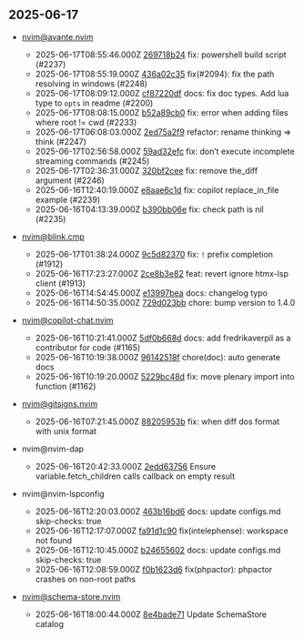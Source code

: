 ## 2025-06-17

* nvim@avante.nvim
  - 2025-06-17T08:55:46.000Z [269718b24](https://github.com/yetone/avante.nvim/commit/269718b243a5f199ca637d16c86c125e6601849e) fix: powershell build script (#2237)
  - 2025-06-17T08:55:19.000Z [436a02c35](https://github.com/yetone/avante.nvim/commit/436a02c3556cb9d584b640c68c9163fcff12bbd6) fix(#2094): fix the path resolving in windows (#2248)
  - 2025-06-17T08:09:12.000Z [cf87220df](https://github.com/yetone/avante.nvim/commit/cf87220dff58629c610147defc42341b5b0580cb) docs: fix doc types. Add lua type to `opts` in readme (#2200)
  - 2025-06-17T08:08:15.000Z [b52a89cb0](https://github.com/yetone/avante.nvim/commit/b52a89cb087c5c87368dc5d5470b1c9eee463ca8) fix: error when adding files where root != cwd (#2233)
  - 2025-06-17T06:08:03.000Z [2ed75a2f9](https://github.com/yetone/avante.nvim/commit/2ed75a2f97c68bb33977a97b849d5dc4ac01bb83) refactor: rename thinking => think (#2247)
  - 2025-06-17T02:56:58.000Z [59ad32efc](https://github.com/yetone/avante.nvim/commit/59ad32efcf6c83b20d7bf3a7587224628ca6df7f) fix: don’t execute incomplete streaming commands (#2245)
  - 2025-06-17T02:36:31.000Z [320bf2cee](https://github.com/yetone/avante.nvim/commit/320bf2cee1832d28e6ad56aae11007d1338cca1c) fix: remove the_diff argument (#2246)
  - 2025-06-16T12:40:19.000Z [e8aae6c1d](https://github.com/yetone/avante.nvim/commit/e8aae6c1dd891f404aaaef9297caa9c412f1178c) fix: copilot replace_in_file example (#2239)
  - 2025-06-16T04:13:39.000Z [b390bb06e](https://github.com/yetone/avante.nvim/commit/b390bb06e7850f1d10640f396cbe4c7f176e1855) fix: check path is nil (#2235)

* nvim@blink.cmp
  - 2025-06-17T01:38:24.000Z [9c5d82370](https://github.com/Saghen/blink.cmp/commit/9c5d82370cf2e5f28c27437f4a88d315ace1844f) fix: `!` prefix completion (#1912)
  - 2025-06-16T17:23:27.000Z [2ce8b3e82](https://github.com/Saghen/blink.cmp/commit/2ce8b3e821b2e0b263410929322adeb7dc8684aa) feat: revert ignore htmx-lsp client (#1913)
  - 2025-06-16T14:54:45.000Z [e13997bea](https://github.com/Saghen/blink.cmp/commit/e13997beacecc037ec4845588ac51f9b5a8faedb) docs: changelog typo
  - 2025-06-16T14:50:35.000Z [729d023bb](https://github.com/Saghen/blink.cmp/commit/729d023bb9870a55e1b309a12d5c503fb800a7e8) chore: bump version to 1.4.0

* nvim@copilot-chat.nvim
  - 2025-06-16T10:21:41.000Z [5df0b668d](https://github.com/CopilotC-Nvim/CopilotChat.nvim/commit/5df0b668d23c05c173f6bc79bb19642215b8b66a) docs: add fredrikaverpil as a contributor for code (#1165)
  - 2025-06-16T10:19:38.000Z [96142518f](https://github.com/CopilotC-Nvim/CopilotChat.nvim/commit/96142518fc837cdd4c3de0f07909a5076648517c) chore(doc): auto generate docs
  - 2025-06-16T10:19:20.000Z [5229bc48d](https://github.com/CopilotC-Nvim/CopilotChat.nvim/commit/5229bc48d655247449652d37ba525429ecfcce99) fix: move plenary import into function (#1162)

* nvim@gitsigns.nvim
  - 2025-06-16T07:21:45.000Z [88205953b](https://github.com/lewis6991/gitsigns.nvim/commit/88205953bd748322b49b26e1dfb0389932520dc9) fix: when diff dos format with unix format

* nvim@nvim-dap
  - 2025-06-16T20:42:33.000Z [2edd63756](https://github.com/mfussenegger/nvim-dap/commit/2edd6375692d9ac1053d50acfe415c1eb2ba92d0) Ensure variable.fetch_children calls callback on empty result

* nvim@nvim-lspconfig
  - 2025-06-16T12:20:03.000Z [463b16bd6](https://github.com/neovim/nvim-lspconfig/commit/463b16bd6a347a129367a7fd00ebcdd9442d9a96) docs: update configs.md skip-checks: true
  - 2025-06-16T12:17:07.000Z [fa91d1c90](https://github.com/neovim/nvim-lspconfig/commit/fa91d1c90433aaf68c6a2774d5ffce7319effa09) fix(intelephense): workspace not found
  - 2025-06-16T12:10:45.000Z [b24655602](https://github.com/neovim/nvim-lspconfig/commit/b246556021a1173a087e7154acf92a33bcec6846) docs: update configs.md skip-checks: true
  - 2025-06-16T12:08:59.000Z [f0b1623d6](https://github.com/neovim/nvim-lspconfig/commit/f0b1623d629a3bfa1933495824fcdf09bec3afe4) fix(phpactor): phpactor crashes on non-root paths

* nvim@schema-store.nvim
  - 2025-06-16T18:00:44.000Z [8e4bade71](https://github.com/b0o/SchemaStore.nvim/commit/8e4bade719270663d726a0a781c7555da5d28721) Update SchemaStore catalog